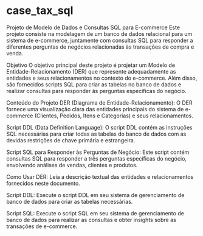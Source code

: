 # case_tax_sql
Projeto de Modelo de Dados e Consultas SQL para E-commerce
Este projeto consiste na modelagem de um banco de dados relacional para um sistema de e-commerce, juntamente com consultas SQL para responder a diferentes perguntas de negócios relacionadas às transações de compra e venda.

Objetivo
O objetivo principal deste projeto é projetar um Modelo de Entidade-Relacionamento (DER) que represente adequadamente as entidades e seus relacionamentos no contexto do e-commerce. Além disso, são fornecidos scripts SQL para criar as tabelas no banco de dados e realizar consultas para responder às perguntas específicas do negócio.

Conteúdo do Projeto
DER (Diagrama de Entidade-Relacionamento): O DER fornece uma visualização clara das entidades principais do sistema de e-commerce (Clientes, Pedidos, Itens e Categorias) e seus relacionamentos.

Script DDL (Data Definition Language): O script DDL contém as instruções SQL necessárias para criar todas as tabelas do banco de dados com as devidas restrições de chave primária e estrangeira.

Script SQL para Responder às Perguntas de Negócio: Este script contém consultas SQL para responder a três perguntas específicas do negócio, envolvendo análises de vendas, clientes e produtos.

Como Usar
DER: Leia a descrição textual das entidades e relacionamentos fornecidos neste documento.

Script DDL: Execute o script DDL em seu sistema de gerenciamento de banco de dados para criar as tabelas necessárias.

Script SQL: Execute o script SQL em seu sistema de gerenciamento de banco de dados para realizar as consultas e obter insights sobre as transações de e-commerce.


